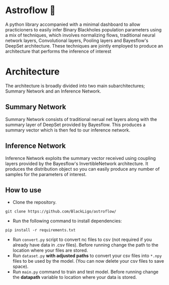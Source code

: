 # Astroflow 🚀
A python library accompanied with a minimal dashboard to allow practicioners to easily infer Binary Blackholes population parameters using a mix of techniques, which involves normalizing flows, traditional neural network layers, Convolutional layers, Pooling layers and Bayesflow's DeepSet architecture. These techniques are jointly employed to produce an architecture that performs the inference of interest 

# Architecture
The architecture is broadly divided into two main subarchitectures; Summary Network and an Inference Network.

## Summary Network
Summary Network consists of traditional nerual net layers along with the summary layer of DeepSet provided by Bayesflow. This produces a summary vector which is then fed to our inference network.

## Inference Network
Inference Network exploits the summary vector received using coupling layers provided by the Bayesflow's InvertibleNetwork architecture. It produces the distribution object so you can easily produce any number of samples for the parameters of interest. 

## How to use
- Clone the repository.
```
git clone https://github.com/BlackLigo/astroflow/
```
- Run the following command to install dependencies: 
```
pip install -r requirements.txt
```
- Run `convert.py` script to convert nc files to csv (not required if you already have data in .csv files). Before running change the path to the location where your files are stored.
- Run `dataset.py` **with adjusted paths** to convert your csv files into `*.npy` files to be used by the model. (You can now delete your csv files to save space).
- Run `main.py` command to train and test model. Before running change the **datapath** variable to location where your data is stored.
